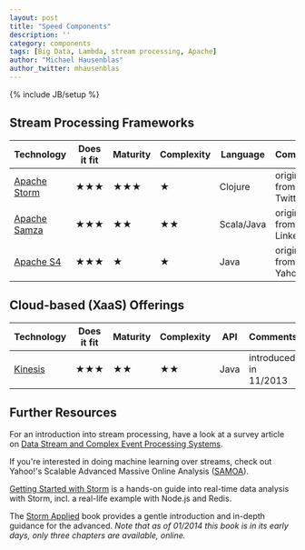 ```yaml
---
layout: post
title: "Speed Components"
description: ''
category: components
tags: [Big Data, Lambda, stream processing, Apache]
author: "Michael Hausenblas"
author_twitter: mhausenblas
---
```

{% include JB/setup %}

## Stream Processing Frameworks

|Technology            |Does it fit            |Maturity               |Complexity     |Language       |Comments                  |
|----------------------|-----------------------|-----------------------|---------------|---------------|--------------------------|
|[Apache Storm][STORM] |&#9733;&#9733;&#9733;  |&#9733;&#9733;&#9733;  |&#9733;        |Clojure        | originates from Twitter  |
|[Apache Samza][SAMZA] |&#9733;&#9733;&#9733;  |&#9733;&#9733;         |&#9733;&#9733; |Scala/Java     | originates from LinkedIn |
|[Apache S4][S4]       |&#9733;&#9733;&#9733;  |&#9733;                |&#9733;        |Java           | originates from Yahoo!   |


## Cloud-based  (XaaS) Offerings

|Technology         |Does it fit            |Maturity        |Complexity     |API     |Comments                |
|-------------------|-----------------------|----------------|---------------|--------|------------------------|
|[Kinesis][KINESIS] |&#9733;&#9733;&#9733;  |&#9733;&#9733;  |&#9733;&#9733; |Java    | introduced in 11/2013  |


## Further Resources

For an introduction into stream processing, have a look at a survey article on
[Data Stream and Complex Event Processing Systems][STREAMOVERVIEW].

If you're interested in doing machine learning over streams, check out Yahoo!'s
Scalable Advanced Massive Online Analysis ([SAMOA][SAMOA]). 

[Getting Started with Storm][GETTINGSTARTEDSTORM] is a hands-on guide into 
real-time data analysis with Storm, incl. a real-life example with Node.js and Redis.

The [Storm Applied][STORMAPPLIED] book provides a gentle introduction and in-depth
guidance for the advanced. *Note that as of 01/2014 this book is in its early days, 
only three chapters are available, online.*



[STORM]: http://storm-project.net/ "Storm: Distributed and fault-tolerant realtime computation"
[SAMZA]: http://samza.incubator.apache.org/ "Samza is a distributed stream processing framework"
[S4]: http://incubator.apache.org/s4/ "S4 is a distributed, scalable, fault-tolerant, pluggable platform that allows programmers to develop applications for processing continuous unbounded streams of data"
[KINESIS]: http://aws.amazon.com/kinesis/ "Amazon Kinesis is a fully managed service for real-time processing of streaming data at massive scale"
[STREAMOVERVIEW]: http://home.deib.polimi.it/margara/papers/survey.pdf "Processing Flows of Information: From Data Stream to Complex Event Processing"
[SAMOA]: http://yahoo.github.io/samoa/ "SAMOA is a distributed streaming machine learning framework that contains a programing abstraction for distributed streaming ML algorithms"
[GETTINGSTARTEDSTORM]: http://shop.oreilly.com/product/0636920024835.do "Getting Started with Storm: Continuous streaming computation with Twitter's cluster technology by Jonathan Leibiusky, Gabriel Eisbruch, Dario Simonassi"
[STORMAPPLIED]: http://manning.com/sallen/ "Strategies for real-time event processing by Sean T. Allen, Peter Pathirana, and Matthew Jankowski"